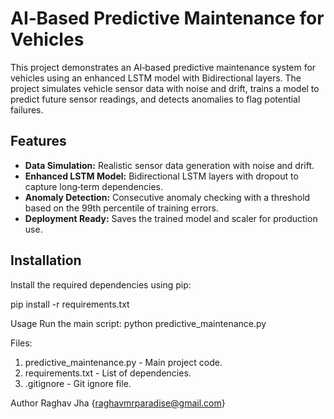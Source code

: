# AI‑Based Predictive Maintenance for Vehicles

This project demonstrates an AI‑based predictive maintenance system for vehicles using an enhanced LSTM model with Bidirectional layers. The project simulates vehicle sensor data with noise and drift, trains a model to predict future sensor readings, and detects anomalies to flag potential failures.

## Features
- **Data Simulation:** Realistic sensor data generation with noise and drift.
- **Enhanced LSTM Model:** Bidirectional LSTM layers with dropout to capture long‑term dependencies.
- **Anomaly Detection:** Consecutive anomaly checking with a threshold based on the 99th percentile of training errors.
- **Deployment Ready:** Saves the trained model and scaler for production use.

## Installation

Install the required dependencies using pip:


pip install -r requirements.txt




Usage
Run the main script:
python predictive_maintenance.py

Files:

1. predictive_maintenance.py - Main project code.
2. requirements.txt - List of dependencies.
3. .gitignore - Git ignore file.

Author
Raghav Jha  {raghavmrparadise@gmail.com}



